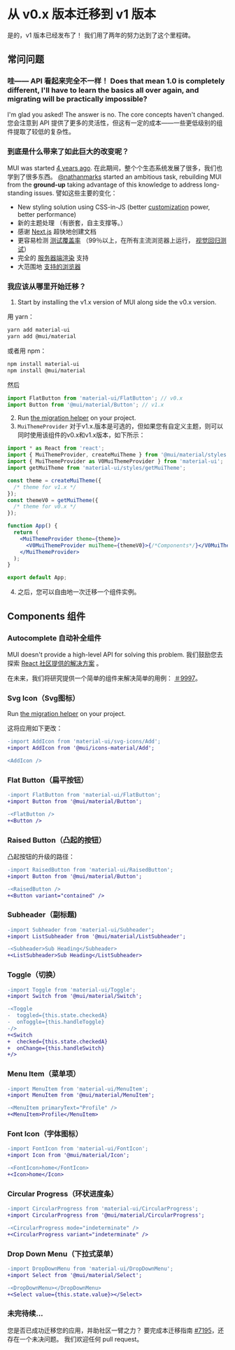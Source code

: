 # 从 v0.x 版本迁移到 v1 版本

<p class="description">是的，v1 版本已经发布了！ 我们用了两年的努力达到了这个里程碑。</p>

## 常问问题

### 哇—— API 看起来完全不一样！ Does that mean 1.0 is completely different, I'll have to learn the basics all over again, and migrating will be practically impossible?

I'm glad you asked! The answer is no. The core concepts haven't changed. 您会注意到 API 提供了更多的灵活性，但这有一定的成本——一些更低级别的组件提取了较低的复杂性。

### 到底是什么带来了如此巨大的改变呢？

MUI was started [4 years ago](https://github.com/mui-org/material-ui/commit/28b768913b75752ecf9b6bb32766e27c241dbc46). 在此期间，整个个生态系统发展了很多，我们也学到了很多东西。 [@nathanmarks](https://github.com/nathanmarks/) started an ambitious task, rebuilding MUI from the **ground-up** taking advantage of this knowledge to address long-standing issues. 譬如这些主要的变化：

- New styling solution using CSS-in-JS (better [customization](/customization/how-to-customize/) power, better performance)
- 新的主题处理 （有嵌套，自主支撑等。）
- 感谢 [Next.js](https://github.com/zeit/next.js) 超快地创建文档
- 更容易检测 [测试覆盖率](/guides/testing/) （99％以上，在所有主流浏览器上运行， [视觉回归测试](https://www.argos-ci.com/mui-org/material-ui)）
- 完全的 [服务器端渲染](/guides/server-rendering/) 支持
- 大范围地 [支持的浏览器](/getting-started/supported-platforms/)

### 我应该从哪里开始迁移？

1. Start by installing the v1.x version of MUI along side the v0.x version.

用 yarn：

```sh
yarn add material-ui
yarn add @mui/material
```

或者用 npm：

```sh
npm install material-ui
npm install @mui/material
```

然后

```js
import FlatButton from 'material-ui/FlatButton'; // v0.x
import Button from '@mui/material/Button'; // v1.x
```

2. Run [the migration helper](https://github.com/mui-org/material-ui/tree/master/packages/mui-codemod) on your project.
3. `MuiThemeProvider` 对于v1.x.版本是可选的，但如果您有自定义主题，则可以同时使用该组件的v0.x和v1.x版本，如下所示：

```jsx
import * as React from 'react';
import { MuiThemeProvider, createMuiTheme } from '@mui/material/styles'; // v1.x
import { MuiThemeProvider as V0MuiThemeProvider } from 'material-ui';
import getMuiTheme from 'material-ui/styles/getMuiTheme';

const theme = createMuiTheme({
  /* theme for v1.x */
});
const themeV0 = getMuiTheme({
  /* theme for v0.x */
});

function App() {
  return (
    <MuiThemeProvider theme={theme}>
      <V0MuiThemeProvider muiTheme={themeV0}>{/*Components*/}</V0MuiThemeProvider>
    </MuiThemeProvider>
  );
}

export default App;
```

4. 之后，您可以自由地一次迁移一个组件实例。

## Components 组件

### Autocomplete 自动补全组件

MUI doesn't provide a high-level API for solving this problem. 我们鼓励您去探索 [React 社区提供的解决方案](/components/autocomplete/) 。

在未来，我们将研究提供一个简单的组件来解决简单的用例： [＃9997](https://github.com/mui-org/material-ui/issues/9997)。

### Svg Icon（Svg图标）

Run [the migration helper](https://github.com/mui-org/material-ui/tree/master/packages/mui-codemod) on your project.

这将应用如下更改：

```diff
-import AddIcon from 'material-ui/svg-icons/Add';
+import AddIcon from '@mui/icons-material/Add';

<AddIcon />
```

### Flat Button（扁平按钮）

```diff
-import FlatButton from 'material-ui/FlatButton';
+import Button from '@mui/material/Button';

-<FlatButton />
+<Button />
```

### Raised Button（凸起的按钮）

凸起按钮的升级的路径：

```diff
-import RaisedButton from 'material-ui/RaisedButton';
+import Button from '@mui/material/Button';

-<RaisedButton />
+<Button variant="contained" />
```

### Subheader（副标题)

```diff
-import Subheader from 'material-ui/Subheader';
+import ListSubheader from '@mui/material/ListSubheader';

-<Subheader>Sub Heading</Subheader>
+<ListSubheader>Sub Heading</ListSubheader>
```

### Toggle（切换）

```diff
-import Toggle from 'material-ui/Toggle';
+import Switch from '@mui/material/Switch';

-<Toggle
-  toggled={this.state.checkedA}
-  onToggle={this.handleToggle}
-/>
+<Switch
+  checked={this.state.checkedA}
+  onChange={this.handleSwitch}
+/>
```

### Menu Item（菜单项）

```diff
-import MenuItem from 'material-ui/MenuItem';
+import MenuItem from '@mui/material/MenuItem';

-<MenuItem primaryText="Profile" />
+<MenuItem>Profile</MenuItem>
```

### Font Icon（字体图标）

```diff
-import FontIcon from 'material-ui/FontIcon';
+import Icon from '@mui/material/Icon';

-<FontIcon>home</FontIcon>
+<Icon>home</Icon>
```

### Circular Progress（环状进度条）

```diff
-import CircularProgress from 'material-ui/CircularProgress';
+import CircularProgress from '@mui/material/CircularProgress';

-<CircularProgress mode="indeterminate" />
+<CircularProgress variant="indeterminate" />
```

### Drop Down Menu（下拉式菜单）

```diff
-import DropDownMenu from 'material-ui/DropDownMenu';
+import Select from '@mui/material/Select';

-<DropDownMenu></DropDownMenu>
+<Select value={this.state.value}></Select>
```

### 未完待续...

您是否已成功迁移您的应用，并助社区一臂之力？ 要完成本迁移指南 [#7195](https://github.com/mui-org/material-ui/issues/7195)，还存在一个未决问题。 我们欢迎任何 pull request。
